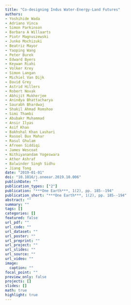 ```yaml
---
title: "Co-designing Indus Water-Energy-Land Futures"
authors: 
- Yoshihide Wada
- Adriano Vinca
- Simon Parkinson
- Barbara A Willaarts
- Piotr Magnuszewski
- Junko Mochizuki
- Beatriz Mayor
- Yaoping Wang
- Peter Burek
- Edward Byers
- Keywan Riahi
- Volker Krey
- Simon Langan
- Michiel Van Dijk
- David Grey
- Astrid Hillers
- Robert Novak
- Abhijit Mukherjee
- Anindya Bhattacharya
- Saurabh Bhardwaj
- Shakil Ahmad Romshoo
- Simi Thambi
- Abubakr Muhammad
- Ansir Ilyas
- Asif Khan
- Bakhshal Khan Lashari
- Rasool Bux Mahar
- Rasul Ghulam
- Afreen Siddiqi
- James Wescoat
- Nithiyanandam Yogeswara
- Ather Ashraf
- Balwinder Singh Sidhu
- Jiang Tong
date: "2019-01-01"
doi: "10.1016/j.oneear.2019.10.006"
publishDate: ""
publication_types: ["2"]
publication: "***One Earth***, 1(2), pp. 185--194"
publication_short: "***One Earth***, 1(2), pp. 185--194"
abstract: ""
summary: ""
tags: []
categories: []
featured: false
url_pdf: ""
url_code: ""
url_dataset: ""
url_poster: ""
url_preprint: ""
url_project: ""
url_slides: ""
url_source: ""
url_video: ""
image: 
  caption: ""
focal_point: ""
preview_only: false
projects: []
slides: []
math: true
highlight: true
---
```

